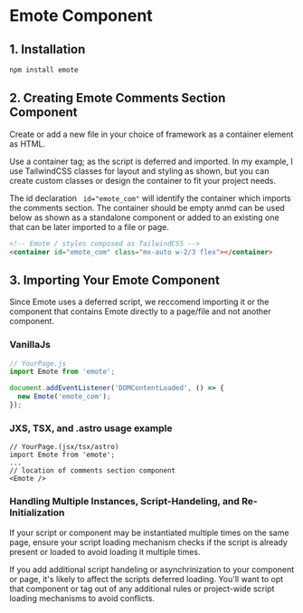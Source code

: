 # Emote Component

## 1. Installation

```bash
npm install emote
```

## 2. Creating Emote Comments Section Component

Create or add a new file in your choice of framework as a container element as HTML.

Use a container tag; as the script is deferred and imported. In my example, I use TailwindCSS classes for layout and styling as shown, but you can create custom classes or design the container to fit your project needs.

The id declaration ``` id="emote_com"``` will identify the container which imports the comments section. The container should be empty anmd can be used below as shown as a standalone component or added to an existing one that can be later imported to a file or page.

```html
<!-- Emote / styles composed as TailwindCSS -->
<container id="emote_com" class="mx-auto w-2/3 flex"></container>
```

## 3. Importing Your Emote Component

Since Emote uses a deferred script, we reccomend importing it or the component that contains Emote directly to a page/file and not another component.

### VanillaJs

```Javascript
// YourPage.js
import Emote from 'emote';

document.addEventListener('DOMContentLoaded', () => {
  new Emote('emote_com');
});
```

### JXS, TSX, and .astro usage example

```JSX
// YourPage.(jsx/tsx/astro)
import Emote from 'emote';
...
// location of comments section component
<Emote />
```

### Handling Multiple Instances, Script-Handeling, and Re-Initialization

If your script or component may be instantiated multiple times on the same page, ensure your script loading mechanism checks if the script is already present or loaded to avoid loading it multiple times.

If you add additional script handeling or asynchrinization to your component or page, it's likely to affect the scripts deferred loading. You'll want to opt that component or tag out of any additional rules or project-wide script loading mechanisms to avoid conflicts.
